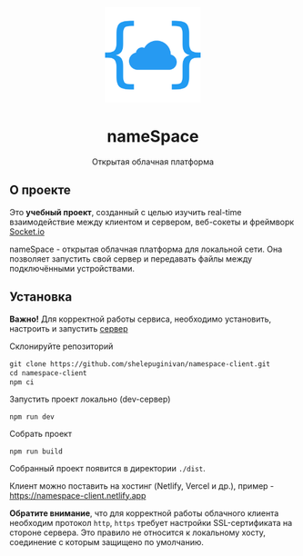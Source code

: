 <div align="center">
	<img src="./logo.png" alt="logo" width="168" height="168"/>
	<h1>nameSpace</h1>
	<p>Открытая облачная платформа</p>
</div>

## О проекте

Это **учебный проект**, созданный с целью изучить real-time взаимодействие между клиентом и сервером,
веб-сокеты и фреймворк [Socket.io](https://socket.io/)

nameSpace - открытая облачная платформа для локальной сети. Она позволяет запустить свой сервер
и передавать файлы между подключёнными устройствами.


## Установка

**Важно!** Для корректной работы сервиса, необходимо установить, настроить и запустить
[сервер](https://github.com/shelepuginivan/namespace-server)

Склонируйте репозиторий

```shell
git clone https://github.com/shelepuginivan/namespace-client.git
cd namespace-client
npm ci
```

Запустить проект локально (dev-сервер)

```shell
npm run dev
```

Собрать проект

```shell
npm run build
```

Собранный проект появится в директории `./dist`.

Клиент можно поставить на хостинг (Netlify, Vercel и др.), пример - https://namespace-client.netlify.app

**Обратите внимание**, что для корректной работы облачного клиента необходим протокол `http`, `https` требует настройки
SSL-сертификата на стороне сервера. Это правило не относится к локальному хосту, соединение с которым защищено по
умолчанию.
